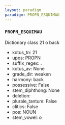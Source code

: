 ```yaml
---
layout: paradigm
paradigm: PROPN_ESQUIMAU
---
```

### ` PROPN_ESQUIMAU `

Dictionary class 21 o back
* kotus_tn: 21
* upos: PROPN
* suffix_regex: .
* kotus_av: None
* grade_dir: weaken
* harmony: back
* possessive: False
* stem_diphthong: None
* deletion: 
* plurale_tantum: False
* clitics: False
* pos: NOUN
* stem_vowel: o
